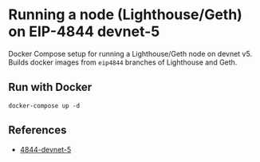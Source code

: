 # Running a node (Lighthouse/Geth) on EIP-4844 devnet-5

Docker Compose setup for running a Lighthouse/Geth node on devnet v5. Builds docker images from `eip4844` branches of Lighthouse and Geth.

## Run with Docker

```
docker-compose up -d
```

## References 

- [4844-devnet-5](https://4844-devnet-5.ethpandaops.io/)
